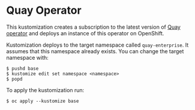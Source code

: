 # Quay Operator

This kustomization creates a subscription to the latest version of [Quay operator](https://github.com/redhat-cop/quay-operator) and deploys an instance of this operator on OpenShift.

Kustomization deploys to the target namespace called `quay-enterprise`. It assumes that this namespace already exists. You can change the target namespace with:

```
$ pushd base
$ kustomize edit set namespace <namespace>
$ popd
```

To apply the kustomization run:

```
$ oc apply --kustomize base
```
